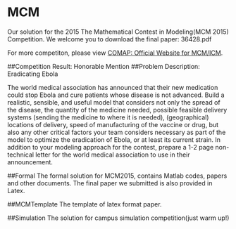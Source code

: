 # MCM
Our solution for the 2015 The Mathematical Contest in Modeling(MCM 2015) Competition.
We welcome you to download the final paper: 36428.pdf

For more competiton, please view [COMAP: Official Website for MCM/ICM].

##Competition Result: Honorable Mention
##Problem Description:
Eradicating Ebola
 

The world medical association has announced that their new medication could stop Ebola and cure patients whose disease is not advanced. Build a realistic, sensible, and useful model that considers not only the spread of the disease, the quantity of the medicine needed, possible feasible delivery systems (sending the medicine to where it is needed), (geographical) locations of delivery, speed of manufacturing of the vaccine or drug, but also any other critical factors your team considers necessary as part of the model to optimize the eradication of Ebola, or at least its current strain. In addition to your modeling approach for the contest, prepare a 1-2 page non-technical letter for the world medical association to use in their announcement.

##Formal
The formal solution for MCM2015, contains Matlab codes, papers and other documents. The final paper we submitted is also provided 
in Latex.

##MCMTemplate
The template of latex format paper.

##Simulation
The solution for campus simulation competition(just warm up!)

 [COMAP: Official Website for MCM/ICM]:http://www.comap.com/

